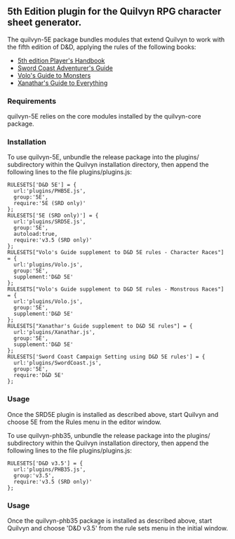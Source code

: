 ## 5th Edition plugin for the Quilvyn RPG character sheet generator.

The quilvyn-5E package bundles modules that extend Quilvyn to work
with the fifth edition of D&D, applying the rules of the following books:

- <a href="https://dnd.wizards.com/products/tabletop-games/rpg-products/rpg_playershandbook">5th edition Player's Handbook</a>
- <a href="https://dnd.wizards.com/products/tabletop-games/rpg-products/sc-adventurers-guide">Sword Coast Adventurer's Guide</a>
- <a href="https://dnd.wizards.com/products/tabletop-games/rpg-products/volos-guide-to-monsters">Volo's Guide to Monsters</a>
- <a href="https://dnd.wizards.com/products/tabletop-games/rpg-products/xanathars-guide-everything">Xanathar's Guide to Everything</a>

### Requirements

quilvyn-5E relies on the core modules installed by the quilvyn-core package.

### Installation

To use quilvyn-5E, unbundle the release package into the plugins/
subdirectory within the Quilvyn installation directory, then append the
following lines to the file plugins/plugins.js:

    RULESETS['D&D 5E'] = {
      url:'plugins/PHB5E.js',
      group:'5E',
      require:'5E (SRD only)'
    };
    RULESETS['5E (SRD only)'] = {
      url:'plugins/SRD5E.js',
      group:'5E',
      autoload:true,
      require:'v3.5 (SRD only)'
    };
    RULESETS["Volo's Guide supplement to D&D 5E rules - Character Races"] = {
      url:'plugins/Volo.js',
      group:'5E',
      supplement:'D&D 5E'
    };
    RULESETS["Volo's Guide supplement to D&D 5E rules - Monstrous Races"] = {
      url:'plugins/Volo.js',
      group:'5E',
      supplement:'D&D 5E'
    };
    RULESETS["Xanathar's Guide supplement to D&D 5E rules"] = {
      url:'plugins/Xanathar.js',
      group:'5E',
      supplement:'D&D 5E'
    };
    RULESETS['Sword Coast Campaign Setting using D&D 5E rules'] = {
      url:'plugins/SwordCoast.js',
      group:'5E',
      require:'D&D 5E'
    };

### Usage

Once the SRD5E plugin is installed as described above, start Quilvyn and choose
5E from the Rules menu in the editor window.

To use quilvyn-phb35, unbundle the release package into the plugins/
subdirectory within the Quilvyn installation directory, then append the
following lines to the file plugins/plugins.js:

    RULESETS['D&D v3.5'] = {
      url:'plugins/PHB35.js',
      group:'v3.5',
      require:'v3.5 (SRD only)'
    };

### Usage

Once the quilvyn-phb35 package is installed as described above, start Quilvyn
and choose 'D&D v3.5' from the rule sets menu in the initial window.
